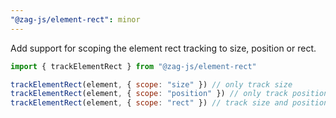 ```yaml
---
"@zag-js/element-rect": minor
---
```


Add support for scoping the element rect tracking to size, position or rect.

```js
import { trackElementRect } from "@zag-js/element-rect"

trackElementRect(element, { scope: "size" }) // only track size
trackElementRect(element, { scope: "position" }) // only track position
trackElementRect(element, { scope: "rect" }) // track size and position (default)
```
